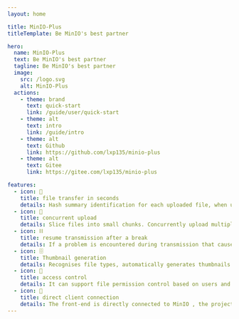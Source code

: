 ```yaml
---
layout: home

title: MinIO-Plus
titleTemplate: Be MinIO's best partner

hero:
  name: MinIO-Plus
  text: Be MinIO's best partner
  tagline: Be MinIO's best partner
  image:
    src: /logo.svg
    alt: MinIO-Plus
  actions:
    - theme: brand
      text: quick-start
      link: /guide/user/quick-start
    - theme: alt
      text: intro
      link: /guide/intro
    - theme: alt
      text: Github
      link: https://github.com/lxp135/minio-plus
    - theme: alt
      text: Gitee
      link: https://gitee.com/lxp135/minio-plus

features:
  - icon: 🏹
    title: file transfer in seconds
    details: Hash summary identification for each uploaded file, when users upload the same file, there is no actual file transfer process, to achieve the second transfer.
  - icon: 📡
    title: concurrent upload
    details: Slice files into small chunks. Concurrently upload multiple chunks at the same time to maximise bandwidth usage and speed up uploads.
  - icon: ⛓
    title: resume transmission after a break
    details: If a problem is encountered during transmission that causes the transmission to fail, only the unfinished chunks need to be retransmitted, rather than restarting the entire transmission task.
  - icon: 🗄️
    title: Thumbnail generation
    details: Recognises file types, automatically generates thumbnails when images are uploaded, thumbnail size is configurable.
  - icon: 🔑
    title: access control
    details: It can support file permission control based on users and groups to ensure the security of important files.
  - icon: 🏁
    title: direct client connection
    details: The front-end is directly connected to MinIO , the project engineering does not do the file stream handling , in support of the above features to provide MinIO native performance .
---
```

